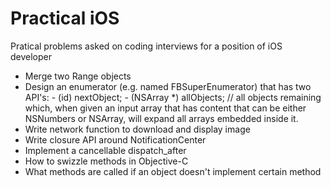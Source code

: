 # Practical iOS
Pratical problems asked on coding interviews for a position of iOS developer

* Merge two Range objects
* Design an enumerator (e.g. named FBSuperEnumerator) that has two API's:  - (id) nextObject;  - (NSArray *) allObjects; // all objects remaining which, when given an input array that has content that can be either NSNumbers or NSArray, will expand all arrays embedded inside it.  
* Write network function to download and display image
* Write closure API around NotificationCenter
* Implement a cancellable dispatch_after
* How to swizzle methods in Objective-C
* What methods are called if an object doesn't implement certain method

